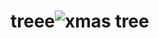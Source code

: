 # treee![xmas tree](https://user-images.githubusercontent.com/73052800/147728528-6916fa79-eb06-4cf5-8b6e-1c6843f304cf.png)
